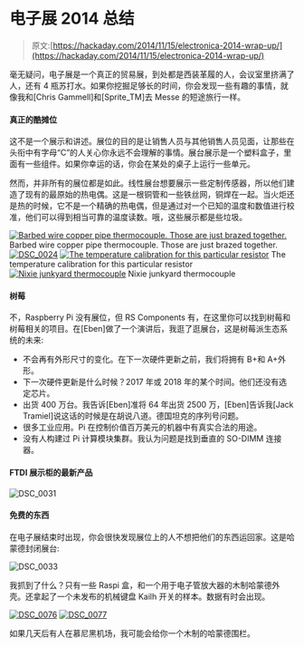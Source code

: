 # 电子展 2014 总结

> 原文:[https://hackaday.com/2014/11/15/electronica-2014-wrap-up/](https://hackaday.com/2014/11/15/electronica-2014-wrap-up/)

毫无疑问，电子展是一个真正的贸易展，到处都是西装革履的人，会议室里挤满了人，还有 4 瓶苏打水。如果你挖掘足够长的时间，你会发现一些有趣的事情，就像我和[Chris Gammell]和[Sprite_TM]去 Messe 的短途旅行一样。

#### 真正的酷摊位

这不是一个展示和讲述。展位的目的是让销售人员与其他销售人员见面，让那些在头衔中有字母“C”的人关心你永远不会理解的事情。展台展示是一个塑料盒子，里面有一些组件。如果你幸运的话，你会在某处的桌子上运行一些单元。

然而，并非所有的展位都是如此。线性展台想要展示一些定制传感器，所以他们建造了现有的最原始的热电偶。这是一根铜管和一些铁丝网，铜焊在一起。当火炬还是热的时候，它不是一个精确的热电偶，但是通过对一个已知的温度和数值进行校准，他们可以得到相当可靠的温度读数。哦，这些展示都是些垃圾。

 [![Barbed wire copper pipe thermocouple. Those are just brazed together.](../Images/172b18877fcd3ab1490815f0323547fc.png "DSC_0021")](https://i0.wp.com/hackaday.com/wp-content/uploads/2014/11/dsc_0021.jpg?ssl=1) Barbed wire copper pipe thermocouple. Those are just brazed together. [![DSC_0024](../Images/4e2f7d955d80f2f0640244e5e65ff3a0.png "DSC_0024")](https://i0.wp.com/hackaday.com/wp-content/uploads/2014/11/dsc_0024.jpg?ssl=1)  [![The temperature calibration for this particular resistor](../Images/73ecc1a04a493d11ee42fca0915a3d96.png "DSC_0025")](https://i0.wp.com/hackaday.com/wp-content/uploads/2014/11/dsc_0025.jpg?ssl=1) The temperature calibration for this particular resistor [![Nixie junkyard thermocouple](../Images/54bb792fcfc3d9f8b80209dd9eb86a5c.png "DSC_0022")](https://i0.wp.com/hackaday.com/wp-content/uploads/2014/11/dsc_0022.jpg?ssl=1) Nixie junkyard thermocouple

#### 树莓

不，Raspberry Pi 没有展位，但 RS Components 有，在这里你可以找到树莓和树莓相关的项目。在[Eben]做了一个演讲后，我逛了逛展台，这是树莓派生态系统的未来:

*   不会再有外形尺寸的变化。在下一次硬件更新之前，我们将拥有 B+和 A+外形。
*   下一次硬件更新是什么时候？2017 年或 2018 年的某个时间。他们还没有选定芯片。
*   出货 400 万台。我告诉[Eben]准将 64 年出货 2500 万，[Eben]告诉我[Jack Tramiel]说这话的时候是在胡说八道。德国坦克的序列号问题。
*   很多工业应用。Pi 在控制价值百万美元的机器中有真实合法的用途。
*   没有人构建过 Pi 计算模块集群。我认为问题是找到垂直的 SO-DIMM 连接器。

#### FTDI 展示柜的最新产品

![DSC_0031](../Images/514b065aa34e9586f5f94fb373132b6a.png)

#### 免费的东西

在电子展结束时出现，你会很快发现展位上的人不想把他们的东西运回家。这是哈蒙德封闭展台:

![DSC_0033](../Images/926ef9b97049341a4c748be8f939f72a.png)

我抓到了什么？只有一些 Raspi 盒，和一个用于电子管放大器的木制哈蒙德外壳。还拿起了一个未发布的机械键盘 Kailh 开关的样本。数据有时会出现。

 [![DSC_0076](../Images/59cbbcdc3a3f3721e211292e0431104a.png "DSC_0076")](https://hackaday.com/2014/11/15/electronica-2014-wrap-up/dsc_0076-2/)  [![DSC_0077](../Images/f5839e9c0505979c32b29bef46346c61.png "DSC_0077")](https://hackaday.com/2014/11/15/electronica-2014-wrap-up/dsc_0077-2/) 

如果几天后有人在慕尼黑机场，我可能会给你一个木制的哈蒙德围栏。